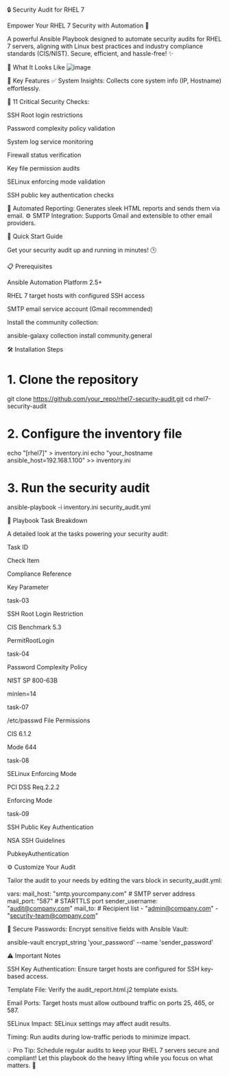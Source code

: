 🔒 Security Audit for RHEL 7

Empower Your RHEL 7 Security with Automation 🚀

A powerful Ansible Playbook designed to automate security audits for RHEL 7 servers, aligning with Linux best practices and industry compliance standards (CIS/NIST). Secure, efficient, and hassle-free! ✨

🎉 What It Looks Like
![image](https://github.com/user-attachments/assets/0523d55f-d270-445e-bab3-f53b42a6932f)

🌟 Key Features
✅ System Insights: Collects core system info (IP, Hostname) effortlessly.

🔐 11 Critical Security Checks:

SSH Root login restrictions

Password complexity policy validation

System log service monitoring

Firewall status verification

Key file permission audits

SELinux enforcing mode validation

SSH public key authentication checks


📧 Automated Reporting: Generates sleek HTML reports and sends them via email.
⚙️ SMTP Integration: Supports Gmail and extensible to other email providers.


🚀 Quick Start Guide

Get your security audit up and running in minutes! 🕒

📋 Prerequisites





Ansible Automation Platform 2.5+



RHEL 7 target hosts with configured SSH access



SMTP email service account (Gmail recommended)



Install the community collection:

ansible-galaxy collection install community.general

🛠️ Installation Steps

# 1. Clone the repository
git clone https://github.com/your_repo/rhel7-security-audit.git
cd rhel7-security-audit

# 2. Configure the inventory file
echo "[rhel7]" > inventory.ini
echo "your_hostname ansible_host=192.168.1.100" >> inventory.ini

# 3. Run the security audit
ansible-playbook -i inventory.ini security_audit.yml



📖 Playbook Task Breakdown

A detailed look at the tasks powering your security audit:







Task ID



Check Item



Compliance Reference



Key Parameter





task-03



SSH Root Login Restriction



CIS Benchmark 5.3



PermitRootLogin





task-04



Password Complexity Policy



NIST SP 800-63B



minlen=14





task-07



/etc/passwd File Permissions



CIS 6.1.2



Mode 644





task-08



SELinux Enforcing Mode



PCI DSS Req.2.2.2



Enforcing Mode





task-09



SSH Public Key Authentication



NSA SSH Guidelines



PubkeyAuthentication



⚙️ Customize Your Audit

Tailor the audit to your needs by editing the vars block in security_audit.yml:

vars:
  mail_host: "smtp.yourcompany.com"  # SMTP server address
  mail_port: "587"                   # STARTTLS port
  sender_username: "audit@company.com"
  mail_to:                           # Recipient list
    - "admin@company.com"
    - "security-team@company.com"

🔐 Secure Passwords: Encrypt sensitive fields with Ansible Vault:

ansible-vault encrypt_string 'your_password' --name 'sender_password'



⚠️ Important Notes





SSH Key Authentication: Ensure target hosts are configured for SSH key-based access.



Template File: Verify the audit_report.html.j2 template exists.



Email Ports: Target hosts must allow outbound traffic on ports 25, 465, or 587.



SELinux Impact: SELinux settings may affect audit results.



Timing: Run audits during low-traffic periods to minimize impact.



💡 Pro Tip: Schedule regular audits to keep your RHEL 7 servers secure and compliant! Let this playbook do the heavy lifting while you focus on what matters. 💪
